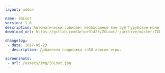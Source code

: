 ```yaml
---
layout: addon

name: ZGLoot
version: 1.8
description: Автоматически собирает необходимые вам Зул’Гурубские монеты и брелки, скарабеев и идолов с Ан’Киража, скрывает сообщения бросков (ролл), а также собирает вещи с существ (треш). 
download_url: https://gitlab.com/Artur91425/ZGLoot/-/archive/master/ZGLoot-master.zip

changelog:
 - date: 2017-05-23
   description: Добавлена поддержка ruRU версии игры.

screenshots:
 - url: /assets/img/ZGLoot.jpg
---
```

